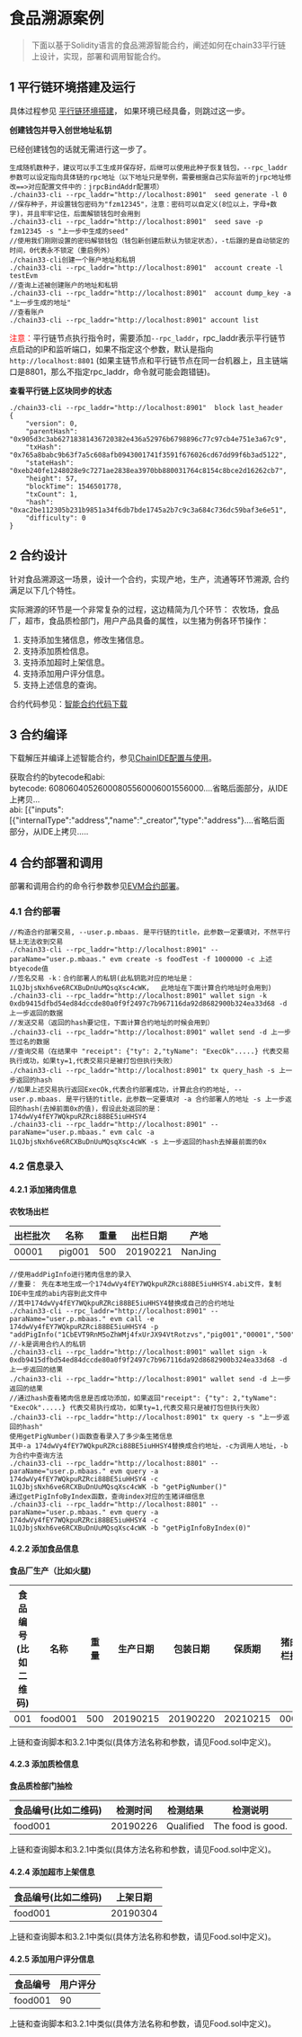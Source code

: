 # 食品溯源案例

>下面以基于Solidity语言的食品溯源智能合约，阐述如何在chain33平行链上设计，实现，部署和调用智能合约。

## 1 平行链环境搭建及运行
具体过程参见 [平行链环境搭建](https://chain.33.cn/document/130)， 如果环境已经具备，则跳过这一步。    
  
**创建钱包并导入创世地址私钥**   
  
已经创建钱包的话就无需进行这一步了。   
  
```    
生成随机数种子，建议可以手工生成并保存好，后继可以使用此种子恢复钱包，--rpc_laddr参数可以设定指向具体链的rpc地址（以下地址只是举例，需要根据自己实际监听的jrpc地址修改==>对应配置文件中的：jrpcBindAddr配置项）  
./chain33-cli --rpc_laddr="http://localhost:8901"  seed generate -l 0
//保存种子，并设置钱包密码为"fzm12345"，注意：密码可以自定义(8位以上，字母+数字)，并且牢牢记住，后面解锁钱包时会用到  
./chain33-cli --rpc_laddr="http://localhost:8901"  seed save -p fzm12345 -s "上一步中生成的seed"
//使用我们刚刚设置的密码解锁钱包（钱包新创建后默认为锁定状态），-t后跟的是自动锁定的时间，0代表永不锁定（重启例外）  
./chain33-cli创建一个账户地址和私钥  
./chain33-cli --rpc_laddr="http://localhost:8901"  account create -l testEvm
//查询上述被创建账户的地址和私钥  
./chain33-cli --rpc_laddr="http://localhost:8901"  account dump_key -a "上一步生成的地址"
//查看账户  
./chain33-cli --rpc_laddr="http://localhost:8901" account list   
```   
  
<font color=red>注意：</font>平行链节点执行指令时，需要添加```--rpc_laddr```，rpc_laddr表示平行链节点启动的IP和监听端口，如果不指定这个参数，默认是指向```http://localhost:8801``` (如果主链节点和平行链节点在同一台机器上，且主链端口是8801，那么不指定rpc_laddr，命令就可能会跑错链)。
  
**查看平行链上区块同步的状态**
  
```
./chain33-cli --rpc_laddr="http://localhost:8901"  block last_header
{
    "version": 0,
    "parentHash": "0x905d3c3ab62718381436720382e436a52976b6798896c77c97cb4e751e3a67c9",
    "txHash": "0x765a8babc9b63f7a5c608afb0943001741f3591f676026cd67dd99f6b3ad5122",
    "stateHash": "0xeb240fe1248028e9c7271ae2838ea3970bb880031764c8154c8bce2d16262cb7",
    "height": 57,
    "blockTime": 1546501778,
    "txCount": 1,
    "hash": "0xac2be112305b231b9851a34f6db7bde1745a2b7c9c3a684c736dc59baf3e6e51",
    "difficulty": 0
}
```

## 2 合约设计
针对食品溯源这一场景，设计一个合约，实现产地，生产，流通等环节溯源, 合约满足以下几个特性。  
  
实际溯源的环节是一个非常复杂的过程，这边精简为几个环节： 农牧场，食品厂，超市，食品质检部门，用户产品具备的属性，以生猪为例各环节操作：  
1. 支持添加生猪信息，修改生猪信息。  
2. 支持添加质检信息。  
3. 支持添加超时上架信息。  
4. 支持添加用户评分信息。  
5. 支持上述信息的查询。  
  
合约代码参见：[智能合约代码下载](https://bty33.oss-cn-shanghai.aliyuncs.com/chain33Dev/solidity/Food.zip)

## 3 合约编译
下载解压并编译上述智能合约，参见[ChainIDE配置与使用](https://baas.33.cn/doc/detail/154)。
  
获取合约的bytecode和abi:  
bytecode: 60806040526000805560006001556000....省略后面部分，从IDE上拷贝...  
abi: [{"inputs":[{"internalType":"address","name":"_creator","type":"address"}....省略后面部分，从IDE上拷贝.....

## 4 合约部署和调用
部署和调用合约的命令行参数参见[EVM合约部署](https://chain.33.cn/document/277)。

### 4.1 合约部署
```  
//构造合约部署交易, --user.p.mbaas. 是平行链的title，此参数一定要填对，不然平行链上无法收到交易
./chain33-cli --rpc_laddr="http://localhost:8901" --paraName="user.p.mbaas." evm create -s foodTest -f 1000000 -c 上述btyecode值 
//签名交易 -k：合约部署人的私钥(此私钥匙对应的地址是： 1LQJbjsNxh6ve6RCXBuDnUuMQsqXsc4cWK，  此地址在下面计算合约地址时会用到)
./chain33-cli --rpc_laddr="http://localhost:8901" wallet sign -k 0xdb9415dfbd54ed84dccde80a0f9f2497c7b967116da92d8682900b324ea33d68 -d 上一步返回的数据
//发送交易（返回的hash要记住，下面计算合约地址的时候会用到）
./chain33-cli --rpc_laddr="http://localhost:8901" wallet send -d 上一步签过名的数据
//查询交易（在结果中 "receipt": {"ty": 2,"tyName": "ExecOk".....} 代表交易执行成功，如果ty=1,代表交易只是被打包但执行失败）
./chain33-cli --rpc_laddr="http://localhost:8901" tx query_hash -s 上一步返回的hash
//如果上述交易执行返回ExecOk,代表合约部署成功，计算此合约的地址, --user.p.mbaas. 是平行链的title，此参数一定要填对 -a 合约部署人的地址 -s 上一步返回的hash(去掉前面0x的值)，假设此处返回的是：174dwVy4fEY7WQkpuRZRci88BE5iuHHSY4
./chain33-cli --rpc_laddr="http://localhost:8901" --paraName="user.p.mbaas." evm calc -a 1LQJbjsNxh6ve6RCXBuDnUuMQsqXsc4cWK -s 上一步返回的hash去掉最前面的0x
```

### 4.2 信息录入

#### 4.2.1 添加猪肉信息
  
**农牧场出栏**

|出栏批次|名称|重量|出栏日期|产地|
|----|----|----|----|----|
|00001|pig001|500|20190221|NanJing|

```  
//使用addPigInfo进行猪肉信息的录入  
//重要： 先在本地生成一个174dwVy4fEY7WQkpuRZRci88BE5iuHHSY4.abi文件，复制IDE中生成的abi内容到此文件中  
//其中174dwVy4fEY7WQkpuRZRci88BE5iuHHSY4替换成自己的合约地址    
./chain33-cli --rpc_laddr="http://localhost:8901" --paraName="user.p.mbaas." evm call -e 174dwVy4fEY7WQkpuRZRci88BE5iuHHSY4 -p "addPigInfo("1CbEVT9RnM5oZhWMj4fxUrJX94VtRotzvs","pig001","00001","500","20190210","NanJing")"    
//-k是调用合约人的私钥  
./chain33-cli --rpc_laddr="http://localhost:8901" wallet sign -k 0xdb9415dfbd54ed84dccde80a0f9f2497c7b967116da92d8682900b324ea33d68 -d 上一步返回的结果  
./chain33-cli --rpc_laddr="http://localhost:8901" wallet send -d 上一步返回的结果    
//通过hash查看猪肉信息是否成功添加，如果返回"receipt": {"ty": 2,"tyName": "ExecOk".....} 代表交易执行成功，如果ty=1,代表交易只是被打包但执行失败）  
./chain33-cli --rpc_laddr="http://localhost:8901" tx query -s "上一步返回的hash"  
使用getPigNumber()函数查看录入了多少条生猪信息  
其中-a 174dwVy4fEY7WQkpuRZRci88BE5iuHHSY4替换成合约地址，-c为调用人地址，-b为合约中查询方法  
./chain33-cli --rpc_laddr="http://localhost:8801" --paraName="user.p.mbaas." evm query -a  174dwVy4fEY7WQkpuRZRci88BE5iuHHSY4 -c 1LQJbjsNxh6ve6RCXBuDnUuMQsqXsc4cWK -b "getPigNumber()"  
通过getPigInfoByIndex函数，查询index对应的生猪详细信息  
./chain33-cli --rpc_laddr="http://localhost:8801" --paraName="user.p.mbaas." evm query -a  174dwVy4fEY7WQkpuRZRci88BE5iuHHSY4 -c 1LQJbjsNxh6ve6RCXBuDnUuMQsqXsc4cWK -b "getPigInfoByIndex(0)"  
```

#### 4.2.2 添加食品信息
  
**食品厂生产（比如火腿)**

|食品编号(比如二维码)|名称|重量|生产日期|包装日期|保质期|猪肉出栏批次|
|----|----|----|----|----|----|----|
|001|food001|500|20190215|20190220|20210215|00001|

上链和查询脚本和3.2.1中类似(具体方法名称和参数，请见Food.sol中定义)。

#### 4.2.3 添加质检信息
  
**食品质检部门抽检**

|食品编号(比如二维码)|检测时间|检测结果|检测说明|
|----|----|----|----|
|food001|20190226|Qualified|The food is good.|

上链和查询脚本和3.2.1中类似(具体方法名称和参数，请见Food.sol中定义)。

#### 4.2.4 添加超市上架信息

|食品编号(比如二维码)|上架日期|
|----|----|
|food001|20190304|

上链和查询脚本和3.2.1中类似(具体方法名称和参数，请见Food.sol中定义)。

#### 4.2.5 添加用户评分信息

|食品编号|用户评分|
|----|----|
|food001|90|

上链和查询脚本和3.2.1中类似(具体方法名称和参数，请见Food.sol中定义)。
